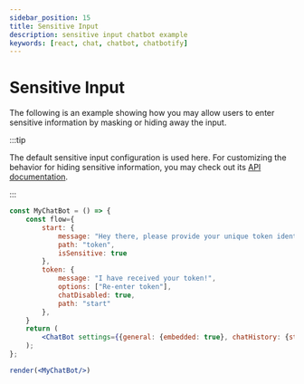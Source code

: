 ```yaml
---
sidebar_position: 15
title: Sensitive Input
description: sensitive input chatbot example
keywords: [react, chat, chatbot, chatbotify]
---
```


# Sensitive Input

The following is an example showing how you may allow users to enter sensitive information by masking or hiding away the input.

:::tip

The default sensitive input configuration is used here. For customizing the behavior for hiding sensitive information, you may check out its [API documentation](/docs/api/settings#sensitiveinput).

:::

```jsx live noInline title=MyChatBot.js
const MyChatBot = () => {
	const flow={
		start: {
			message: "Hey there, please provide your unique token identifier!",
			path: "token",
			isSensitive: true
		},
		token: {
			message: "I have received your token!",
			options: ["Re-enter token"],
			chatDisabled: true,
			path: "start"
		},
	}
	return (
		<ChatBot settings={{general: {embedded: true}, chatHistory: {storageKey: "example_sensitive_info"}}} flow={flow}/>
	);
};

render(<MyChatBot/>)
```
